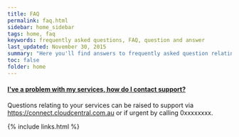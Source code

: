 ```yaml
---
title: FAQ
permalink: faq.html
sidebar: home_sidebar
tags: home, faq
keywords: frequently asked questions, FAQ, question and answer
last_updated: November 30, 2015
summary: "Here you'll find answers to frequently asked question relating to CloudCentral products and services."
toc: false
folder: home
---
```


<div class="panel-group" id="accordion">
                    <div class="panel panel-default">
                        <div class="panel-heading">
                            <h4 class="panel-title">
                                <a class="noCrossRef accordion-toggle" data-toggle="collapse" data-parent="#accordion" href="#collapseOne">I've a problem with my services, how do I contact support?</a>
                            </h4>
                        </div>
                        <div id="collapseOne" class="panel-collapse collapse noCrossRef">
                            <div class="panel-body">
                                Questions relating to your services can be raised to support via <a href="https://connect.cloudcentral.com.au">https://connect.cloudcentral.com.au</a> or if urgent by calling 0xxxxxxxx.
                            </div>
                        </div>
                    </div>
                    <!-- /.panel -->
</div>
<!-- /.panel-group -->

{% include links.html %}
